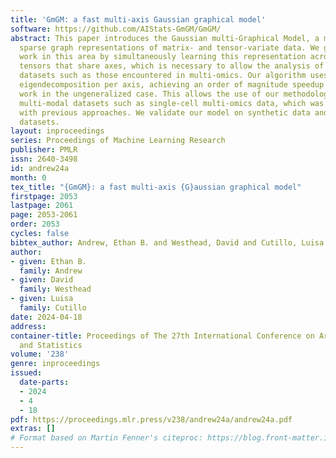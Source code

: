 ```yaml
---
title: 'GmGM: a fast multi-axis Gaussian graphical model'
software: https://github.com/AIStats-GmGM/GmGM/
abstract: This paper introduces the Gaussian multi-Graphical Model, a model to construct
  sparse graph representations of matrix- and tensor-variate data. We generalize prior
  work in this area by simultaneously learning this representation across several
  tensors that share axes, which is necessary to allow the analysis of multimodal
  datasets such as those encountered in multi-omics. Our algorithm uses only a single
  eigendecomposition per axis, achieving an order of magnitude speedup over prior
  work in the ungeneralized case. This allows the use of our methodology on large
  multi-modal datasets such as single-cell multi-omics data, which was challenging
  with previous approaches. We validate our model on synthetic data and five real-world
  datasets.
layout: inproceedings
series: Proceedings of Machine Learning Research
publisher: PMLR
issn: 2640-3498
id: andrew24a
month: 0
tex_title: "{GmGM}: a fast multi-axis {G}aussian graphical model"
firstpage: 2053
lastpage: 2061
page: 2053-2061
order: 2053
cycles: false
bibtex_author: Andrew, Ethan B. and Westhead, David and Cutillo, Luisa
author:
- given: Ethan B.
  family: Andrew
- given: David
  family: Westhead
- given: Luisa
  family: Cutillo
date: 2024-04-18
address:
container-title: Proceedings of The 27th International Conference on Artificial Intelligence
  and Statistics
volume: '238'
genre: inproceedings
issued:
  date-parts:
  - 2024
  - 4
  - 18
pdf: https://proceedings.mlr.press/v238/andrew24a/andrew24a.pdf
extras: []
# Format based on Martin Fenner's citeproc: https://blog.front-matter.io/posts/citeproc-yaml-for-bibliographies/
---
```

